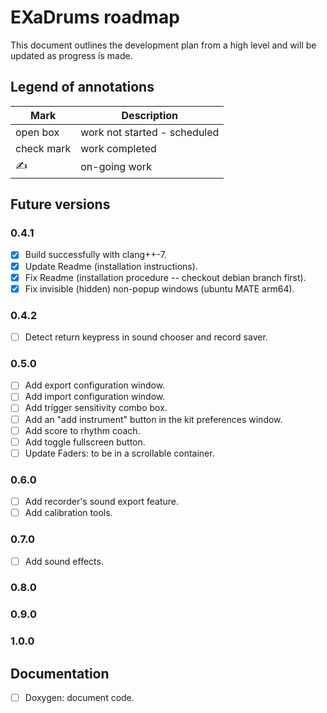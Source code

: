 # EXaDrums roadmap

This document outlines the development plan from a high level and will be updated as progress is made.

## Legend of annotations

| Mark       | Description                     |
| ---------- | ------------------------------- |
| open box   | work not started - scheduled    |
| check mark | work completed                  |
| &#9997;    | on-going work                   |

## Future versions

### 0.4.1

- [x] Build successfully with clang++-7.
- [x] Update Readme (installation instructions).
- [x] Fix Readme (installation procedure -- checkout debian branch first).
- [x] Fix invisible (hidden) non-popup windows (ubuntu MATE arm64).

### 0.4.2

- [ ] Detect return keypress in sound chooser and record saver.

### 0.5.0

- [ ] Add export configuration window.
- [ ] Add import configuration window.
- [ ] Add trigger sensitivity combo box.
- [ ] Add an "add instrument" button in the kit preferences window.
- [ ] Add score to rhythm coach.
- [ ] Add toggle fullscreen button.
- [ ] Update Faders: to be in a scrollable container.

### 0.6.0

- [ ] Add recorder's sound export feature.
- [ ] Add calibration tools.

### 0.7.0

- [ ] Add sound effects.

### 0.8.0

### 0.9.0

### 1.0.0

## Documentation

- [ ] Doxygen: document code.
